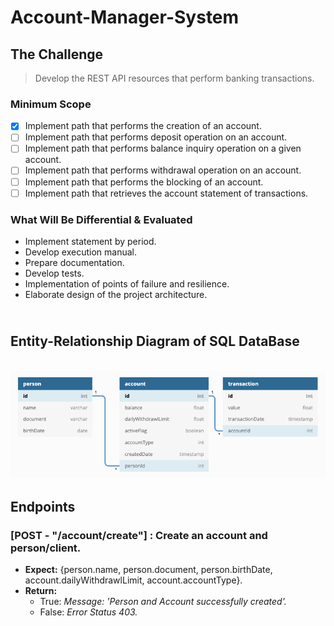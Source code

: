 # Account-Manager-System

## The Challenge</br>

> Develop the REST API resources that perform banking transactions.

### Minimum Scope

- [x] Implement path that performs the creation of an account.
- [ ] Implement path that performs deposit operation on an account.
- [ ] Implement path that performs balance inquiry operation on a given account.
- [ ] Implement path that performs withdrawal operation on an account.
- [ ] Implement path that performs the blocking of an account.
- [ ] Implement path that retrieves the account statement of transactions.

### What Will Be Differential & Evaluated

- Implement statement by period.
- Develop execution manual.
- Prepare documentation.
- Develop tests.
- Implementation of points of failure and resilience.
- Elaborate design of the project architecture.

## </br>Entity-Relationship Diagram of SQL DataBase


</br>![ERD AMS_DB](img/AMS_DB.png)


## Endpoints

### [POST - "/account/create"] : Create an account and person/client.

- **Expect:** {person.name, person.document, person.birthDate, account.dailyWithdrawlLimit, account.accountType}.
- **Return:** 
    - True: *Message: 'Person and Account successfully created'.*
    - False: *Error Status 403.*